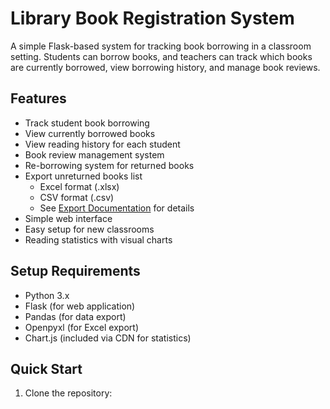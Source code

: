 # Library Book Registration System

A simple Flask-based system for tracking book borrowing in a classroom setting. Students can borrow books, and teachers can track which books are currently borrowed, view borrowing history, and manage book reviews.

## Features

- Track student book borrowing
- View currently borrowed books
- View reading history for each student
- Book review management system
- Re-borrowing system for returned books
- Export unreturned books list
  - Excel format (.xlsx)
  - CSV format (.csv)
  - See [Export Documentation](docs/export_feature.md) for details
- Simple web interface
- Easy setup for new classrooms
- Reading statistics with visual charts

## Setup Requirements

- Python 3.x
- Flask (for web application)
- Pandas (for data export)
- Openpyxl (for Excel export)
- Chart.js (included via CDN for statistics)

## Quick Start

1. Clone the repository:


